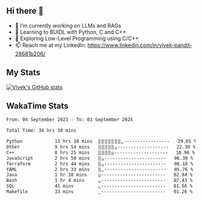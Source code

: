 ## Hi there 👋

- 🔭 I’m currently working on LLMs and RAGs
- 🌱 Learning to BUIDL with Python, C and C++ 
- 🤔 Exploring Low-Level Programming using C/C++  
- 📫 Reach me at my LinkedIn: https://www.linkedin.com/in/vivek-pandit-28681b206/

## My Stats
[![Vivek's GitHub stats](https://github-readme-stats.vercel.app/api?username=ipanditi&show_icons=true&theme=dark)](https://ipanditi.github.io/)

## WakaTime Stats
<!--START_SECTION:waka-->

```txt
From: 04 September 2023 - To: 03 September 2024

Total Time: 34 hrs 30 mins

Python            13 hrs 10 mins  ⣿⣿⣿⣿⣿⣿⣿⣄-----------------   29.65 %
Other             9 hrs 54 mins   ⣿⣿⣿⣿⣿⣤-------------------   22.30 %
C++               8 hrs 25 mins   ⣿⣿⣿⣿⣶--------------------   18.96 %
JavaScript        2 hrs 50 mins   ⣿⣤-----------------------   06.39 %
Terraform         2 hrs 44 mins   ⣿⣤-----------------------   06.16 %
YAML              2 hrs 33 mins   ⣿⣄-----------------------   05.76 %
Java              1 hr 18 mins    ⣶------------------------   02.94 %
Bash              1 hr 4 mins     ⣤------------------------   02.43 %
SQL               41 mins         ⣄------------------------   01.56 %
Makefile          33 mins         ⣀------------------------   01.26 %
```

<!--END_SECTION:waka-->


